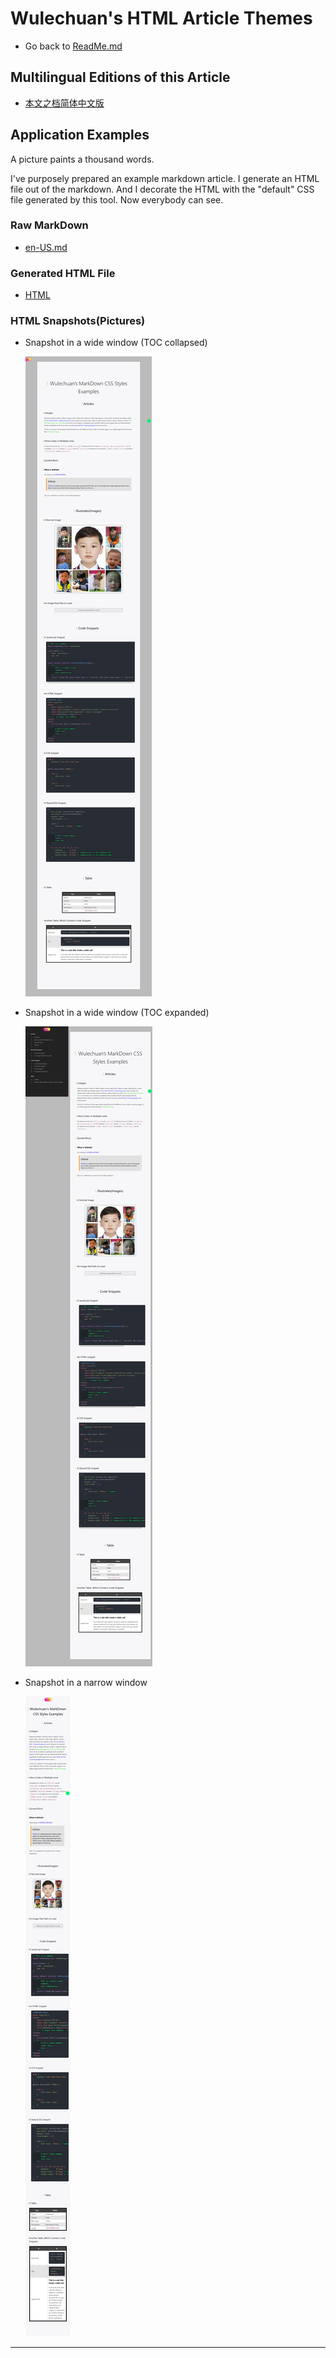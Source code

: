 <link rel="stylesheet" href="../../../dist/css/wulechuan-styles-for-html-via-markdown--vscode.default.min.css">

# Wulechuan's HTML Article Themes

- Go back to [ReadMe.md](../../../ReadMe.md)


## Multilingual Editions of this Article

- [本文之档简体中文版](../zh-CN/application-examples.md)


## Application Examples

A picture paints a thousand words.

I've purposely prepared an example markdown article. I generate an HTML file out of the markdown. And I decorate the HTML with the "default" CSS file generated by this tool. Now everybody can see.

### Raw MarkDown

- [en-US.md](../../examples/source-markdown-files/en-US.md)

### Generated HTML File

- [HTML](../../examples/rendered/html/default-theming-example-en-us.html)

### HTML Snapshots(Pictures)

- Snapshot in a wide window (TOC collapsed)

    [![](../../examples/rendered/snapshots/en-US-example-in-a-wide-window-toc-collapsed.png)](../../examples/rendered/snapshots/en-US-example-in-a-wide-window-toc-collapsed.png)

- Snapshot in a wide window (TOC expanded)

    [![](../../examples/rendered/snapshots/en-US-example-in-a-wide-window-toc-expanded.png)](../../examples/rendered/snapshots/en-US-example-in-a-wide-window-toc-expanded.png)

- Snapshot in a narrow window

    [![](../../examples/rendered/snapshots/en-US-example-in-a-narrow-window-toc-collapsed.png)](../../examples/rendered/snapshots/en-US-example-in-a-narrow-window-toc-collapsed.png)


---